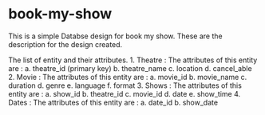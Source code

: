 # book-my-show
This is a simple Databse design for book my show. 
These are the description for the design created. 


The list of entity and their attributes.
	1. Theatre :
		The attributes of this entity are : 
			a. theatre_id (primary key)
            b. theatre_name
            c. location
            d. cancel_able
    2. Movie : 
		The attributes of this entity are : 
			a. movie_id
			b. movie_name
                        c. duration
			d. genre 
			e. language 
			f. format
    3. Shows :
		The attributes of this entity are : 
			a. show_id 
			b. theatre_id 
			c. movie_id 
			d. date
			e. show_time 
	4. Dates : 
		The attributes of this entity are : 
			a. date_id
			b. show_date
